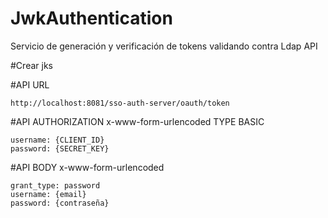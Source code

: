 # JwkAuthentication
Servicio de generación y verificación de tokens validando contra Ldap API

#Crear jks

#API URL
```
http://localhost:8081/sso-auth-server/oauth/token
```

#API AUTHORIZATION
x-www-form-urlencoded
TYPE BASIC
```
username: {CLIENT_ID}
password: {SECRET_KEY}
```



#API BODY
x-www-form-urlencoded
```
grant_type: password
username: {email}
password: {contraseña}
```
